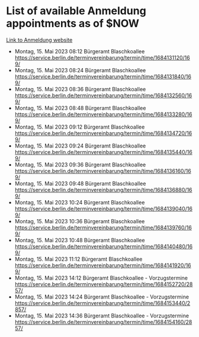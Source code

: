 # List of available Anmeldung appointments as of $NOW
[Link to Anmeldung website](https://service.berlin.de/terminvereinbarung/termin/tag.php?termin=1&anliegen[]=120686&dienstleisterlist=122210,122217,327316,122219,327312,122227,327314,122231,327346,122243,327348,122254,122252,329742,122260,329745,122262,329748,122271,327278,122273,327274,122277,327276,330436,122280,327294,122282,327290,122284,327292,122291,327270,122285,327266,122286,327264,122296,327268,150230,329760,122297,327286,122294,327284,122312,329763,122314,329775,122304,327330,122311,327334,122309,327332,317869,122281,327352,122279,329772,122283,122276,327324,122274,327326,122267,329766,122246,327318,122251,327320,122257,327322,122208,327298,122226,327300&herkunft=http%3A%2F%2Fservice.berlin.de%2Fdienstleistung%2F120686%2F)
- Montag, 15. Mai 2023 08:12 Bürgeramt Blaschkoallee https://service.berlin.de/terminvereinbarung/termin/time/1684131120/169/
- Montag, 15. Mai 2023 08:24 Bürgeramt Blaschkoallee https://service.berlin.de/terminvereinbarung/termin/time/1684131840/169/
- Montag, 15. Mai 2023 08:36 Bürgeramt Blaschkoallee https://service.berlin.de/terminvereinbarung/termin/time/1684132560/169/
- Montag, 15. Mai 2023 08:48 Bürgeramt Blaschkoallee https://service.berlin.de/terminvereinbarung/termin/time/1684133280/169/
- Montag, 15. Mai 2023 09:12 Bürgeramt Blaschkoallee https://service.berlin.de/terminvereinbarung/termin/time/1684134720/169/
- Montag, 15. Mai 2023 09:24 Bürgeramt Blaschkoallee https://service.berlin.de/terminvereinbarung/termin/time/1684135440/169/
- Montag, 15. Mai 2023 09:36 Bürgeramt Blaschkoallee https://service.berlin.de/terminvereinbarung/termin/time/1684136160/169/
- Montag, 15. Mai 2023 09:48 Bürgeramt Blaschkoallee https://service.berlin.de/terminvereinbarung/termin/time/1684136880/169/
- Montag, 15. Mai 2023 10:24 Bürgeramt Blaschkoallee https://service.berlin.de/terminvereinbarung/termin/time/1684139040/169/
- Montag, 15. Mai 2023 10:36 Bürgeramt Blaschkoallee https://service.berlin.de/terminvereinbarung/termin/time/1684139760/169/
- Montag, 15. Mai 2023 10:48 Bürgeramt Blaschkoallee https://service.berlin.de/terminvereinbarung/termin/time/1684140480/169/
- Montag, 15. Mai 2023 11:12 Bürgeramt Blaschkoallee https://service.berlin.de/terminvereinbarung/termin/time/1684141920/169/
- Montag, 15. Mai 2023 14:12 Bürgeramt Blaschkoallee - Vorzugstermine https://service.berlin.de/terminvereinbarung/termin/time/1684152720/2857/
- Montag, 15. Mai 2023 14:24 Bürgeramt Blaschkoallee - Vorzugstermine https://service.berlin.de/terminvereinbarung/termin/time/1684153440/2857/
- Montag, 15. Mai 2023 14:36 Bürgeramt Blaschkoallee - Vorzugstermine https://service.berlin.de/terminvereinbarung/termin/time/1684154160/2857/
